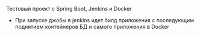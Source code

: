 Тестовый проект с Spring Boot, Jenkins и Docker
* При запуске джобы в jenkins идет билд приложения с последующим поднятием контейнеров БД и самого приложения в Docker